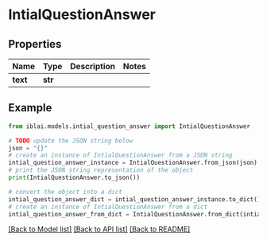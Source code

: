# IntialQuestionAnswer


## Properties

Name | Type | Description | Notes
------------ | ------------- | ------------- | -------------
**text** | **str** |  | 

## Example

```python
from iblai.models.intial_question_answer import IntialQuestionAnswer

# TODO update the JSON string below
json = "{}"
# create an instance of IntialQuestionAnswer from a JSON string
intial_question_answer_instance = IntialQuestionAnswer.from_json(json)
# print the JSON string representation of the object
print(IntialQuestionAnswer.to_json())

# convert the object into a dict
intial_question_answer_dict = intial_question_answer_instance.to_dict()
# create an instance of IntialQuestionAnswer from a dict
intial_question_answer_from_dict = IntialQuestionAnswer.from_dict(intial_question_answer_dict)
```
[[Back to Model list]](../README.md#documentation-for-models) [[Back to API list]](../README.md#documentation-for-api-endpoints) [[Back to README]](../README.md)


